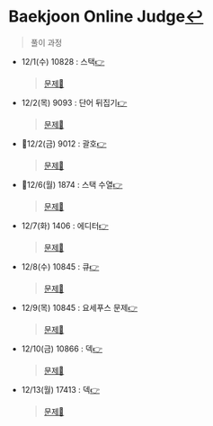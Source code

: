# Baekjoon Online Judge[↩](../../../)
> 풀이 과정

* 12/1(수) 10828 : 스택[👉](./10828/10828.md)
    > [문제📝](https://www.acmicpc.net/problem/10828)
* 12/2(목) 9093  : 단어 뒤집기[👉](./9093/9093.md)
    > [문제📝](https://www.acmicpc.net/problem/9093)
* 🔳12/2(금) 9012  : 괄호[👉](./9012/9012.md)
    > [문제📝](https://www.acmicpc.net/problem/9012)
* 🔳12/6(월) 1874  : 스택 수열[👉](./1874/1874.md)
    > [문제📝](https://www.acmicpc.net/problem/1874)
* 12/7(화) 1406  : 에디터[👉](./1406/1406.md)
    > [문제📝](https://www.acmicpc.net/problem/1406)
* 12/8(수) 10845  : 큐[👉](./10845/10845.md)
    > [문제📝](https://www.acmicpc.net/problem/10845)
* 12/9(목) 10845  : 요세푸스 문제[👉](./1158/1158.md)
    > [문제📝](https://www.acmicpc.net/problem/1158)
* 12/10(금) 10866  : 덱[👉](./10866/10866.md)
    > [문제📝](https://www.acmicpc.net/problem/10866)
* 12/13(월) 17413  : 덱[👉](./17413/17413.md)
    > [문제📝](https://www.acmicpc.net/problem/17413)